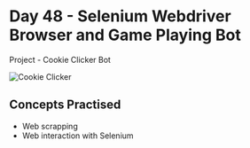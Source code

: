 # Day 48 - Selenium Webdriver Browser and Game Playing Bot

Project - Cookie Clicker Bot

![Cookie Clicker](https://github.com/laurasmendozad/100-Days-Of-Code-Python/assets/58611097/36e3c5e9-4b5f-45f6-b855-d5b0bfa96400)

## Concepts Practised

- Web scrapping
- Web interaction with Selenium
